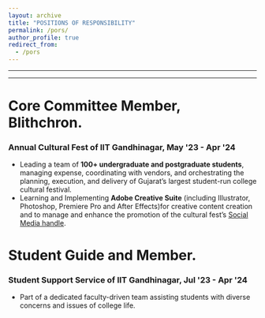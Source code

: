 ```yaml
---
layout: archive
title: "POSITIONS OF RESPONSIBILITY"
permalink: /pors/
author_profile: true
redirect_from:
  - /pors
---
```


<!-- {% include base_path %} -->
-----
-----


Core Committee Member, Blithchron.
======
### Annual Cultural Fest of IIT Gandhinagar, May '23 - Apr '24

* Leading a team of **100+ undergraduate and postgraduate students**, managing expense, coordinating with vendors, and orchestrating the planning, execution, and delivery of Gujarat’s largest student-run college cultural festival.
* Learning and Implementing **Adobe Creative Suite** (including Illustrator, Photoshop, Premiere Pro and After Effects)for creative content creation and to manage and enhance the promotion of the cultural fest’s [Social Media handle](https://www.instagram.com/blithchron_iitgn?igsh=MWV2ZzFjemVibWQ3cg==).


Student Guide and Member.
======
### Student Support Service of IIT Gandhinagar, Jul '23 - Apr '24

* Part of a dedicated faculty-driven team assisting students with diverse concerns and issues of college life.


<!-- Projects:
======
  <ul>{% for post in site.teaching reversed %}
    {% include archive-single-cv.html %}
  {% endfor %}</ul> -->
  


<!-- Publications
======
  <ul>{% for post in site.publications reversed %}
    {% include archive-single-cv.html %}
  {% endfor %}</ul>
  
Talks
======
  <ul>{% for post in site.talks reversed %}
    {% include archive-single-talk-cv.html  %}
  {% endfor %}</ul>
  
  
Service and leadership
======
* Currently signed in to 43 different slack teams -->
